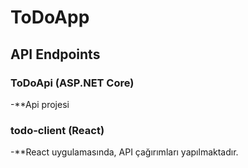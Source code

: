 # ToDoApp

## API Endpoints

### ToDoApi (ASP.NET Core)

-**Api projesi

### todo-client (React)

-**React uygulamasında, API çağırımları yapılmaktadır.

